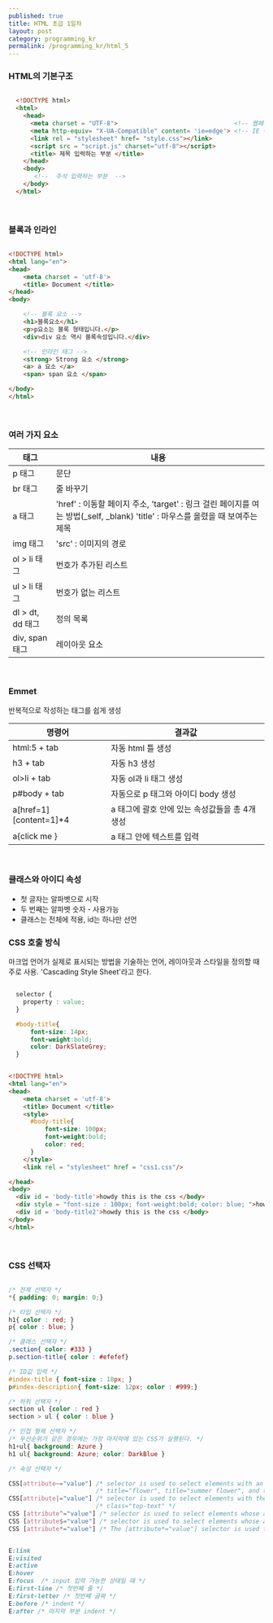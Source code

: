 ```yaml
---
published: true
title: HTML 초급 1일차
layout: post
category: programming_kr
permalink: /programming_kr/html_5
---
```


### HTML의 기본구조

```html

  <!DOCTYPE html>
  <html>
    <head>
      <meta charset = "UTF-8">                                <!-- 웹페이지의 인코딩 방식 -->
      <meta http-equiv= "X-UA-Compatible" content= 'ie=edge'> <!-- IE 랜더링 방식을 최신으로 -->
      <link rel = "stylesheet" href= "style.css"></link>  
      <script src = "script.js" charset="utf-8"></script>
      <title> 제목 입력하는 부분 </title>      
    </head>
    <body>
       <!--  주석 입력하는 부분  -->
    </body>
  </html>

```
<br>

###  블록과 인라인

```html

<!DOCTYPE html>
<html lang="en">
<head>
    <meta charset = 'utf-8'>
    <title> Document </title>
</head>
<body>

    <!-- 블록 요소 -->
    <h1>블록요소</h1>
    <p>p요소는 블록 형태입니다.</p>
    <div>div 요소 역시 블록속성입니다.</div>

    <!-- 인라인 태그 -->
    <strong> Strong 요소 </strong>
    <a> a 요소 </a>
    <span> span 요소 </span>

</body>
</html>

```

<br>

### 여러 가지 요소

| 태그 | 내용 |
|----|----|
| p 태그  | 문단 |
| br 태그 | 줄 바꾸기 |
| a 태그 | 'href' : 이동할 페이지 주소, 'target' : 링크 걸린 페이지를 여는 방법(_self, _blank) 'title' : 마우스를 올렸을 때 보여주는 제목 |
| img 태그 | 'src' : 이미지의 경로 |
| ol > li 태그 | 번호가 추가된 리스트 |
| ul > li 태그 | 번호가 없는 리스트 |
| dl > dt, dd 태그 | 정의 목록 |
| div, span 태그 | 레이아웃 요소 |

<br>

### Emmet

반복적으로 작성하는 태그를 쉽게 생성

| 명령어 | 결과값 |
|--|--|
| html:5 + tab | 자동 html 틀 생성 |
| h3 + tab | 자동  h3 생성 |
| ol>li + tab | 자동 ol과 li 태그 생성 |
| p#body + tab | 자동으로 p 태그와 아이디 body 생성 |
| a[href=1][content=1]*4 | a 태그에 괄호 안에 있는 속성값들을 총 4개 생성 |
| a{click me } | a 태그 안에 텍스트를 입력 |

<br>

### 클래스와 아이디 속성

- 첫 글자는 알파벳으로 시작
- 두 번째는 알파벳 숫자 - 사용가능
- 클래스는 전체에 적용, id는 하나만 선언



### CSS 호출 방식

마크업 언어가 실제로 표시되는 방법을 기술하는 언어, 레이아웃과 스타일을 정의할 때 주로 사용. 'Cascading Style Sheet'라고 한다.

```CSS

  selector {
    property : value;
  }

  #body-title{
      font-size: 14px;
      font-weight:bold;
      color: DarkSlateGrey;
  }

```

```html

<!DOCTYPE html>
<html lang="en">
<head>
    <meta charset = 'utf-8'>
    <title> Document </title>
    <style>
      #body-title{
          font-size: 100px;
          font-weight:bold;
          color: red;
      }
    </style>
    <link rel = "stylesheet" href = "css1.css"/>

</head>
<body>
  <div id = 'body-title'>howdy this is the css </body>
  <div style = "font-size : 100px; font-weight:bold; color: blue; ">howdy this is the css </body>
  <div id = 'body-title2'>howdy this is the css </body>
</body>
</html>

```

<br>

### CSS 선택자

```css

/* 전체 선택자 */
*{ padding: 0; margin: 0;}

/* 타입 선택자 */
h1{ color : red; }
p{ color : blue; }

/* 클래스 선택자 */
.section{ color: #333 }
p.section-title{ color : #efefef}

/* ID값 입력 */
#index-title { font-size : 18px; }
p#index-description{ font-size: 12px; color : #999;}

/* 하위 선택자 */
section ul {color : red }
section > ul { color : blue }

/* 인접 형제 선택자 */
/* 우선순위가 같은 경우에는 가장 마지막에 있는 CSS가 실행된다. */
h1+ul{ background: Azure }
h1 ul{ background: Azure; color: DarkBlue }

/* 속성 선택자 */

CSS[attribute~="value"] /* selector is used to select elements with an attribute value containing a specified word. */
                        /* title="flower", title="summer flower", and title="flower new", but not title="my-flower" or title="flowers".*/
CSS[attribute|="value"] /* selector is used to select elements with the specified attribute starting with the specified value. */
                        /* class="top-text" */
CSS [attribute^="value"] /* selector is used to select elements whose attribute value begins with a specified value. */
CSS [attribute$="value"] /* selector is used to select elements whose attribute value ends with a specified value. */
CSS [attribute*="value"] /* The [attribute*="value"] selector is used to select elements whose attribute value contains a specified value. */


E:link
E:visited
E:active
E:hover
E:focus  /* input 입력 가능한 상태일 때 */
E:first-line /* 첫번째 줄 */
E:first-letter /* 첫번쨰 글짜 */
E:before /* indent */
E:after /* 마지막 부분 indent */

```
